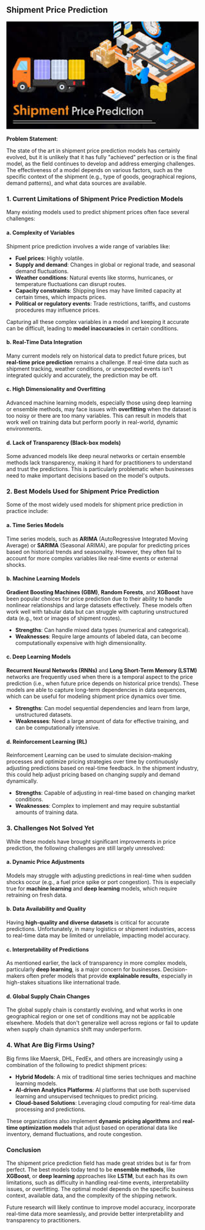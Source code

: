 ## Shipment Price Prediction

<!-- ![Image](images.jpeg) -->
<img src="images.jpeg" alt="Shipment" style="width: 600px; height: auto;" />


**Problem Statement**:


The state of the art in shipment price prediction models has certainly evolved, but it is unlikely that it has fully "achieved" perfection or is the final model, as the field continues to develop and address emerging challenges. The effectiveness of a model depends on various factors, such as the specific context of the shipment (e.g., type of goods, geographical regions, demand patterns), and what data sources are available.

### 1. **Current Limitations of Shipment Price Prediction Models**

Many existing models used to predict shipment prices often face several challenges:

#### a. **Complexity of Variables**  
Shipment price prediction involves a wide range of variables like:
- **Fuel prices**: Highly volatile.
- **Supply and demand**: Changes in global or regional trade, and seasonal demand fluctuations.
- **Weather conditions**: Natural events like storms, hurricanes, or temperature fluctuations can disrupt routes.
- **Capacity constraints**: Shipping lines may have limited capacity at certain times, which impacts prices.
- **Political or regulatory events**: Trade restrictions, tariffs, and customs procedures may influence prices.

Capturing all these complex variables in a model and keeping it accurate can be difficult, leading to **model inaccuracies** in certain conditions.

#### b. **Real-Time Data Integration**  
Many current models rely on historical data to predict future prices, but **real-time price prediction** remains a challenge. If real-time data such as shipment tracking, weather conditions, or unexpected events isn't integrated quickly and accurately, the prediction may be off.

#### c. **High Dimensionality and Overfitting**  
Advanced machine learning models, especially those using deep learning or ensemble methods, may face issues with **overfitting** when the dataset is too noisy or there are too many variables. This can result in models that work well on training data but perform poorly in real-world, dynamic environments.

#### d. **Lack of Transparency (Black-box models)**  
Some advanced models like deep neural networks or certain ensemble methods lack transparency, making it hard for practitioners to understand and trust the predictions. This is particularly problematic when businesses need to make important decisions based on the model's outputs.

### 2. **Best Models Used for Shipment Price Prediction**

Some of the most widely used models for shipment price prediction in practice include:

#### a. **Time Series Models**  
Time series models, such as **ARIMA** (AutoRegressive Integrated Moving Average) or **SARIMA** (Seasonal ARIMA), are popular for predicting prices based on historical trends and seasonality. However, they often fail to account for more complex variables like real-time events or external shocks.

#### b. **Machine Learning Models**  
**Gradient Boosting Machines (GBM)**, **Random Forests**, and **XGBoost** have been popular choices for price prediction due to their ability to handle nonlinear relationships and large datasets effectively. These models often work well with tabular data but can struggle with capturing unstructured data (e.g., text or images of shipment routes).

- **Strengths**: Can handle mixed data types (numerical and categorical).
- **Weaknesses**: Require large amounts of labeled data, can become computationally expensive with high dimensionality.

#### c. **Deep Learning Models**  
**Recurrent Neural Networks (RNNs)** and **Long Short-Term Memory (LSTM)** networks are frequently used when there is a temporal aspect to the price prediction (i.e., when future price depends on historical price trends). These models are able to capture long-term dependencies in data sequences, which can be useful for modeling shipment price dynamics over time.

- **Strengths**: Can model sequential dependencies and learn from large, unstructured datasets.
- **Weaknesses**: Need a large amount of data for effective training, and can be computationally intensive.

#### d. **Reinforcement Learning (RL)**  
Reinforcement Learning can be used to simulate decision-making processes and optimize pricing strategies over time by continuously adjusting predictions based on real-time feedback. In the shipment industry, this could help adjust pricing based on changing supply and demand dynamically.

- **Strengths**: Capable of adjusting in real-time based on changing market conditions.
- **Weaknesses**: Complex to implement and may require substantial amounts of training data.

### 3. **Challenges Not Solved Yet**

While these models have brought significant improvements in price prediction, the following challenges are still largely unresolved:

#### a. **Dynamic Price Adjustments**  
Models may struggle with adjusting predictions in real-time when sudden shocks occur (e.g., a fuel price spike or port congestion). This is especially true for **machine learning** and **deep learning** models, which require retraining on fresh data.

#### b. **Data Availability and Quality**  
Having **high-quality and diverse datasets** is critical for accurate predictions. Unfortunately, in many logistics or shipment industries, access to real-time data may be limited or unreliable, impacting model accuracy.

#### c. **Interpretability of Predictions**  
As mentioned earlier, the lack of transparency in more complex models, particularly **deep learning**, is a major concern for businesses. Decision-makers often prefer models that provide **explainable results**, especially in high-stakes situations like international trade.

#### d. **Global Supply Chain Changes**  
The global supply chain is constantly evolving, and what works in one geographical region or one set of conditions may not be applicable elsewhere. Models that don't generalize well across regions or fail to update when supply chain dynamics shift may underperform.

### 4. **What Are Big Firms Using?**

Big firms like Maersk, DHL, FedEx, and others are increasingly using a combination of the following to predict shipment prices:

- **Hybrid Models**: A mix of traditional time series techniques and machine learning models.
- **AI-driven Analytics Platforms**: AI platforms that use both supervised learning and unsupervised techniques to predict pricing.
- **Cloud-based Solutions**: Leveraging cloud computing for real-time data processing and predictions.

These organizations also implement **dynamic pricing algorithms** and **real-time optimization models** that adjust based on operational data like inventory, demand fluctuations, and route congestion.

### Conclusion

The shipment price prediction field has made great strides but is far from perfect. The best models today tend to be **ensemble methods**, like **XGBoost**, or **deep learning** approaches like **LSTM**, but each has its own limitations, such as difficulty in handling real-time events, interpretability issues, or overfitting. The optimal model depends on the specific business context, available data, and the complexity of the shipping network.

Future research will likely continue to improve model accuracy, incorporate real-time data more seamlessly, and provide better interpretability and transparency to practitioners.